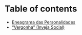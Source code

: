 # Table of contents

* [Eneagrama das Personalidades](README.md)
* [“Vergonha” (Inveja Social)](vergonha-inveja-social.md)
